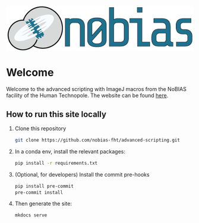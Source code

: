 <p align="center">
    <img src="https://github.com/nobias-fht/.github/blob/main/images/banner_nobgd.png?raw=true">
</p>

# Welcome

Welcome to the advanced scripting with ImageJ macros from the NoBIAS facility of the Human Technopole. The website can 
be found [here](https://nobias-fht.github.io/advanced-scripting/).

## How to run this site locally

1. Clone this repository

    ```bash
    git clone https://github.com/nobias-fht/advanced-scripting.git
    ```

2. In a conda env, install the relevant packages:

    ```bash
    pip install -r requirements.txt
    ```

3. (Optional, for developers) Install the commit pre-hooks

    ```bash
    pip install pre-commit
    pre-commit install
    ```

4. Then generate the site:

    ```bash
    mkdocs serve
    ```

